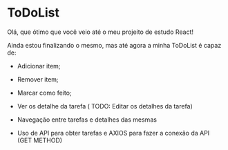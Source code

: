 # ToDoList

Olá, que ótimo que você veio até o meu projeito de estudo React!

Ainda estou finalizando o mesmo, mas até agora a minha ToDoList é capaz de:

- Adicionar item;

- Remover item;

- Marcar como feito;

- Ver os detalhe da tarefa ( TODO: Editar os detalhes da tarefa)

- Navegação entre tarefas e detalhes das mesmas

- Uso de API para obter tarefas e AXIOS para fazer a conexão da API (GET METHOD)
